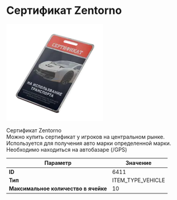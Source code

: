 # Сертификат Zentorno

![Item Image](../img/6411.webp?raw=true)

Сертификат Zentorno<br>Можно купить сертификат у игроков на центральном рынке.<br>Используется для получения авто марки определенной марки.<br>Необходимо находиться на автобазаре (/GPS)


| Параметр | Значение |
|----------|----------|
| **ID** | 6411 |
| **Тип** | ITEM_TYPE_VEHICLE |
| **Максимальное количество в ячейке** | 10 |

